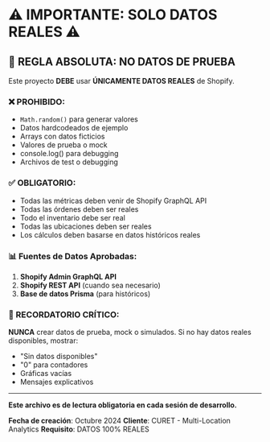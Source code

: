 # ⚠️ IMPORTANTE: SOLO DATOS REALES ⚠️

## 🚫 REGLA ABSOLUTA: NO DATOS DE PRUEBA

Este proyecto **DEBE** usar **ÚNICAMENTE DATOS REALES** de Shopify.

### ❌ PROHIBIDO:
- `Math.random()` para generar valores
- Datos hardcodeados de ejemplo
- Arrays con datos ficticios
- Valores de prueba o mock
- console.log() para debugging
- Archivos de test o debugging

### ✅ OBLIGATORIO:
- Todas las métricas deben venir de Shopify GraphQL API
- Todas las órdenes deben ser reales
- Todo el inventario debe ser real
- Todas las ubicaciones deben ser reales
- Los cálculos deben basarse en datos históricos reales

### 📊 Fuentes de Datos Aprobadas:
1. **Shopify Admin GraphQL API**
2. **Shopify REST API** (cuando sea necesario)
3. **Base de datos Prisma** (para históricos)

### 🔴 RECORDATORIO CRÍTICO:
**NUNCA** crear datos de prueba, mock o simulados. Si no hay datos reales disponibles, mostrar:
- "Sin datos disponibles"
- "0" para contadores
- Gráficas vacías
- Mensajes explicativos

---

**Este archivo es de lectura obligatoria en cada sesión de desarrollo.**

**Fecha de creación**: Octubre 2024
**Cliente**: CURET - Multi-Location Analytics
**Requisito**: DATOS 100% REALES